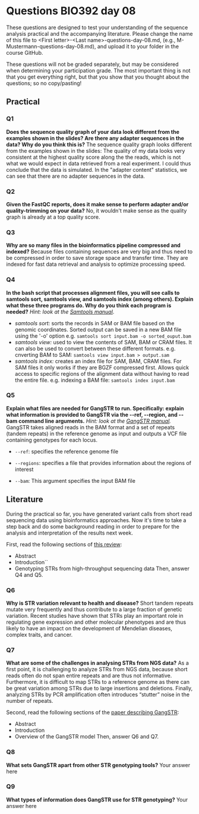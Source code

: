 
# Questions BIO392 day 08
These questions are designed to test your understanding of the sequence analysis practical and the accompanying literature. Please change the name of this file to \<First letter\>-\<Last name\>-questions-day-08.md, (e.g., M-Mustermann-questions-day-08.md), and upload it to your folder in the course GitHub.

These questions will not be graded separately, but may be considered when determining your participation grade. The most important thing is not that you get everything right, but that you show that you thought about the questions; so no copy/pasting!

## Practical

### Q1
**Does the sequence quality graph of your data look different from the examples shown in the slides? Are there any adapter sequences in the data? Why do you think this is?**
The sequence quality graph looks different from the examples shown in the slides: The quality of my data looks very consistent at the highest quality score along the the reads, which is not what we would expect in data retrieved from a real experiment. I could thus conclude that the data is simulated. In the "adapter content" statistics, we can see that there are no adapter sequences in the data.

### Q2
**Given the FastQC reports, does it make sense to perform adapter and/or quality-trimming on your data?**
No, it wouldn't make sense as the quality graph is already at a top quality score.

### Q3
**Why are so many files in the bioinformatics pipeline compressed and indexed?**
Because files containing sequences are very big and thus need to be compressed in order to save storage space and transfer time. They are indexed for fast data retrieval and analysis to optimize processing speed.

### Q4
**In the bash script that processes alignment files, you will see calls to samtools sort, samtools view, and samtools index (among others). Explain what these three programs do. Why do you think each program is needed?**
*Hint: look at the [Samtools manual](http://www.htslib.org/doc/samtools.html)*.
+ *samtools sort:* sorts the records in SAM or BAM file based on the genomic coordinates. Sorted output can be saved in a new BAM file using the '-o' option
  e.g. ```samtools sort input.bam -o sorted_ouput.bam```
+ *samtools view:* used to view the contents of SAM, BAM or CRAM files. It can also be used to convert between these different formats.
  e.g. cnverting BAM to SAM: ```samtools view input.bam > output.sam```
+ *samtools index:* creates an index file for SAM, BAM, CRAM files. For SAM files it only works if they are BGZF compressed first. Allows quick access to specific regions of the alignment data without having to read the entire file.
  e.g. indexing a BAM file: ```samtools index input.bam```
### Q5
**Explain what files are needed for GangSTR to run. Specifically: explain what information is provided to GangSTR via the --ref, --region, and --bam command line arguments.**
*Hint: look at the [GangSTR manual](https://github.com/gymreklab/gangstr).*
GangSTR takes aligned reads in the BAM format and a set of repeats (tandem repeats) in the reference genome as input and outputs a VCF file containing genotypes for each locus.

- `--ref`: specifies the reference genome file

- `--regions`: specifies a file that provides information about the regions of interest

- `--bam`: This argument specifies the input BAM file

## Literature
During the practical so far, you have generated variant calls from short read sequencing data using bioinformatics approaches. Now it's time to take a step back and do some background reading in order to prepare for the analysis and interpretation of the results next week. 

First, read the following sections of [this review](https://www.sciencedirect.com/science/article/pii/S0959437X16301538):
* Abstract
* Introduction``
* Genotyping STRs from high-throughput sequencing data
Then, answer Q4 and Q5.

### Q6
**Why is STR variation relevant to health and disease?**
Short tandem repeats mutate very frequently and thus contribute to a large fraction of genetic variation. Recent studies have shown that STRs play an important role in regulating gene expression and other molecular phenotypes and are thus likely to have an impact on the development of Mendelian diseases, complex traits, and cancer.

### Q7
**What are some of the challenges in analysing STRs from NGS data?**
As a first point, it is challenging to analyze STRs from NGS data, because short reads often do not span entire repeats and are thus not informative. Furthermore, it is difficult to map STRs to a reference genome as there can be great variation among STRs due to large insertions and deletions. Finally, analyzing STRs by PCR amplification often introduces “stutter” noise in the number of repeats.

Second, read the following sections of the [paper describing GangSTR](https://academic.oup.com/nar/article/47/15/e90/5518310):
* Abstract
* Introduction
* Overview of the GangSTR model
Then, answer Q6 and Q7.

### Q8
**What sets GangSTR apart from other STR genotyping tools?**
Your answer here

### Q9
**What types of information does GangSTR use for STR genotyping?**
Your answer here
